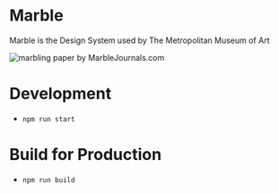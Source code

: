 # Marble
Marble is the Design System used by The Metropolitan Museum of Art

![marbling paper by MarbleJournals.com](https://ds62n8mqpnstb.cloudfront.net//full_Escanear-6r.jpg)

# Development
* `npm run start`

# Build for Production
* `npm run build`
